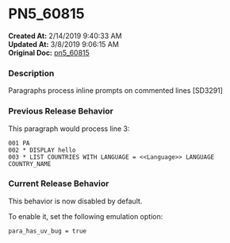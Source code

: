 # PN5_60815

**Created At:** 2/14/2019 9:40:33 AM  
**Updated At:** 3/8/2019 9:06:15 AM  
**Original Doc:** [pn5_60815](https://docs.jbase.com/5-7-2-release-notes/pn5_60815)  


### Description

Paragraphs process inline prompts on commented lines [SD3291]



### Previous Release Behavior

This paragraph would process line 3:

```
001 PA
002 * DISPLAY hello
003 * LIST COUNTRIES WITH LANGUAGE = <<Language>> LANGUAGE COUNTRY_NAME
```



### Current Release Behavior

This behavior is now disabled by default.

To enable it, set the following emulation option:

```
para_has_uv_bug = true
```
